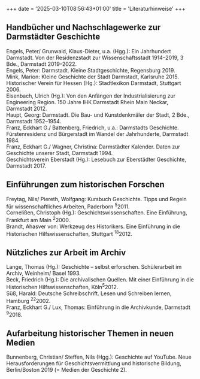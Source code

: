 +++
date = '2025-03-10T08:56:43+01:00'
title = 'Literaturhinweise'
+++
## Handbücher und Nachschlagewerke zur Darmstädter Geschichte
Engels, Peter/ Grunwald, Klaus-Dieter, u.a. (Hgg.): Ein Jahrhundert Darmstadt. Von der Residenzstadt zur Wissenschaftsstadt 1914–2019, 3 Bde., Darmstadt 2019–2022.<br>
Engels, Peter: Darmstadt. Kleine Stadtgeschichte, Regensburg 2019.<br>
Mink, Marion: Kleine Geschichte der Stadt Darmstadt, Karlsruhe 2015.<br>
Historischer Verein für Hessen (Hg.): Stadtlexikon Darmstadt, Stuttgart 2006.<br>
Eisenbach, Ulrich (Hg.): Von den Anfängen der Industrialisierung zur Engineering Region. 150 Jahre IHK Darmstadt Rhein Main Neckar, Darmstadt 2012.<br>
Haupt, Georg: Darmstadt. Die Bau- und Kunstdenkmäler der Stadt, 2 Bde., Darmstadt 1952–1954.<br>
Franz, Eckhart G./ Battenberg, Friedrich, u.a.: Darmstadts Geschichte. Fürstenresidenz und Bürgerstadt im Wandel der Jahrhunderte, Darmstadt 1984.<br>
Franz, Eckhart G./ Wagner, Christina: Darmstädter Kalender. Daten zur Geschichte unserer Stadt, Darmstadt 1994.<br>
Geschichtsverein Eberstadt (Hg.): Lesebuch zur Eberstädter Geschichte, Darmstadt 2017.

## Einführungen zum historischen Forschen
Freytag, Nils/ Piereth, Wolfgang: Kursbuch Geschichte. Tipps und Regeln für wissenschaftliches Arbeiten, Paderborn <sup>5</sup>2011.<br>
Cornelißen, Christoph (Hg.): Geschichtswissenschaften. Eine Einführung, Frankfurt am Main <sup>2</sup>2000.<br>
Brandt, Ahasver von: Werkzeug des Historikers. Eine Einführung in die Historischen Hilfswissenschaften, Stuttgart <sup>18</sup>2012.

## Nützliches zur Arbeit im Archiv
Lange, Thomas (Hg.): Geschichte – selbst erforschen. Schülerarbeit im Archiv, Weinheim/ Basel 1993.<br>
Beck, Friedrich (Hg.): Die archivalischen Quellen. Mit einer Einführung in die Historischen Hilfswissenschaften, Köln<sup>5</sup>2012.<br>
Süß, Harald: Deutsche Schreibschrift. Lesen und Schreiben lernen, Hamburg <sup>22</sup>2002.<br>
Franz, Eckhart G./ Lux, Thomas: Einführung in die Archivkunde, Darmstadt <sup>9</sup>2018.

## Aufarbeitung historischer Themen in neuen Medien
Bunnenberg, Christian/ Steffen, Nils (Hgg.): Geschichte auf YouTube. Neue Herausforderungen für Geschichtsvermittlung und historische Bildung, Berlin/Boston 2019 (= Medien der Geschichte 2).
